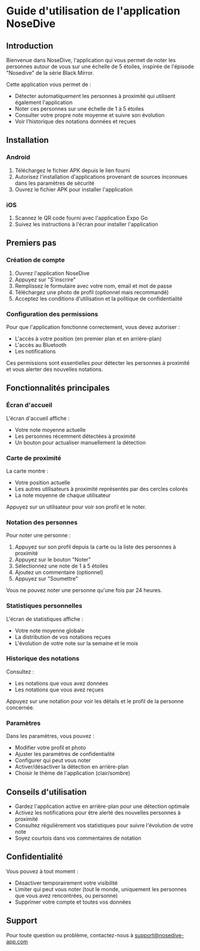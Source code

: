 # Guide d'utilisation de l'application NoseDive

## Introduction

Bienvenue dans NoseDive, l'application qui vous permet de noter les personnes autour de vous sur une échelle de 5 étoiles, inspirée de l'épisode "Nosedive" de la série Black Mirror.

Cette application vous permet de :
- Détecter automatiquement les personnes à proximité qui utilisent également l'application
- Noter ces personnes sur une échelle de 1 à 5 étoiles
- Consulter votre propre note moyenne et suivre son évolution
- Voir l'historique des notations données et reçues

## Installation

### Android
1. Téléchargez le fichier APK depuis le lien fourni
2. Autorisez l'installation d'applications provenant de sources inconnues dans les paramètres de sécurité
3. Ouvrez le fichier APK pour installer l'application

### iOS
1. Scannez le QR code fourni avec l'application Expo Go
2. Suivez les instructions à l'écran pour installer l'application

## Premiers pas

### Création de compte
1. Ouvrez l'application NoseDive
2. Appuyez sur "S'inscrire"
3. Remplissez le formulaire avec votre nom, email et mot de passe
4. Téléchargez une photo de profil (optionnel mais recommandé)
5. Acceptez les conditions d'utilisation et la politique de confidentialité

### Configuration des permissions
Pour que l'application fonctionne correctement, vous devez autoriser :
- L'accès à votre position (en premier plan et en arrière-plan)
- L'accès au Bluetooth
- Les notifications

Ces permissions sont essentielles pour détecter les personnes à proximité et vous alerter des nouvelles notations.

## Fonctionnalités principales

### Écran d'accueil
L'écran d'accueil affiche :
- Votre note moyenne actuelle
- Les personnes récemment détectées à proximité
- Un bouton pour actualiser manuellement la détection

### Carte de proximité
La carte montre :
- Votre position actuelle
- Les autres utilisateurs à proximité représentés par des cercles colorés
- La note moyenne de chaque utilisateur

Appuyez sur un utilisateur pour voir son profil et le noter.

### Notation des personnes
Pour noter une personne :
1. Appuyez sur son profil depuis la carte ou la liste des personnes à proximité
2. Appuyez sur le bouton "Noter"
3. Sélectionnez une note de 1 à 5 étoiles
4. Ajoutez un commentaire (optionnel)
5. Appuyez sur "Soumettre"

Vous ne pouvez noter une personne qu'une fois par 24 heures.

### Statistiques personnelles
L'écran de statistiques affiche :
- Votre note moyenne globale
- La distribution de vos notations reçues
- L'évolution de votre note sur la semaine et le mois

### Historique des notations
Consultez :
- Les notations que vous avez données
- Les notations que vous avez reçues

Appuyez sur une notation pour voir les détails et le profil de la personne concernée.

### Paramètres
Dans les paramètres, vous pouvez :
- Modifier votre profil et photo
- Ajuster les paramètres de confidentialité
- Configurer qui peut vous noter
- Activer/désactiver la détection en arrière-plan
- Choisir le thème de l'application (clair/sombre)

## Conseils d'utilisation

- Gardez l'application active en arrière-plan pour une détection optimale
- Activez les notifications pour être alerté des nouvelles personnes à proximité
- Consultez régulièrement vos statistiques pour suivre l'évolution de votre note
- Soyez courtois dans vos commentaires de notation

## Confidentialité

Vous pouvez à tout moment :
- Désactiver temporairement votre visibilité
- Limiter qui peut vous noter (tout le monde, uniquement les personnes que vous avez rencontrées, ou personne)
- Supprimer votre compte et toutes vos données

## Support

Pour toute question ou problème, contactez-nous à support@nosedive-app.com
